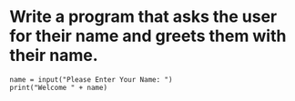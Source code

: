 # Write a program that asks the user for their name and greets them with their name.

```pyhton
name = input("Please Enter Your Name: ")
print("Welcome " + name)
```
